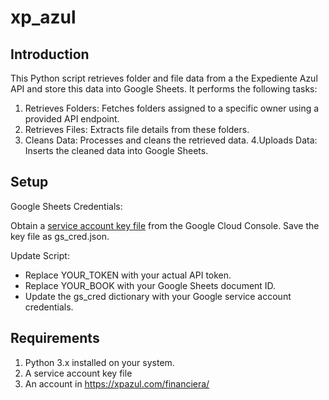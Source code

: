 # xp_azul

## Introduction
This Python script retrieves folder and file data from a the Expediente Azul API and store this data into Google Sheets. It performs the following tasks:
1. Retrieves Folders: Fetches folders assigned to a specific owner using a provided API endpoint.
2. Retrieves Files: Extracts file details from these folders.
3. Cleans Data: Processes and cleans the retrieved data.
4.Uploads Data: Inserts the cleaned data into Google Sheets.

## Setup
Google Sheets Credentials:

Obtain a [service account key file](https://developers.google.com/workspace/guides/create-credentials?hl=en) from the Google Cloud Console.
Save the key file as gs_cred.json.

Update Script:
- Replace YOUR_TOKEN with your actual API token.
- Replace YOUR_BOOK with your Google Sheets document ID.
- Update the gs_cred dictionary with your Google service account credentials.


## Requirements

1. Python 3.x installed on your system.
2. A service account key file
3. An account in https://xpazul.com/financiera/

